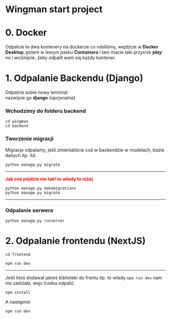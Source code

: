 # Wingman start project

# 0. Docker

Odpalcie te dwa kontenery na dockerze co robiliśmy, wejdźcie w **Docker Desktop**, potem w lewym pasku **Containers** i tam macie taki przycisk **_play_** no i wciśnijcie, żeby odpalił wam się każdy kontener.

# 1. Odpalanie Backendu (Django)

Odpalcie sobie nowy terminal \
nazwijcie go **django** (opcjonalne)

### Wchodzimy do folderu backend

```shell
cd wingman
cd backend
```

### Tworzenie migracji

Migracje odpalamy, jeśli zmienialiście coś w backendzie w modelach, bazie danych itp. itd.

```shell
python manage.py migrate
```

---

<span style="color:red">**Jak coś pójdzie nie tak! to wtedy to niżej**</span>

```shell
python manage.py makemigrations
python manage.py migrate
```

---

### Odpalanie serwera

```shell
python manage.py runserver
```

# 2. Odpalanie frontendu (NextJS)

```shell
cd frontend
```

```shell
npm run dev
```

---

Jeśli ktoś dodawał jakieś biblioteki do frontu itp. to wtedy `npm run dev` nam nie zadziała, więc trzeba odpalić

```shell
npm install
```

A następnie

```shell
npm run dev
```
